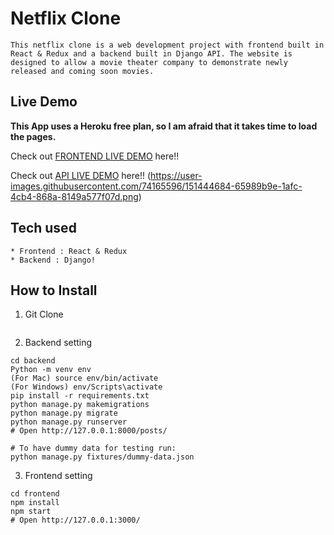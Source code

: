 # Netflix Clone

```
This netflix clone is a web development project with frontend built in React & Redux and a backend built in Django API. The website is designed to allow a movie theater company to demonstrate newly released and coming soon movies.
```

## Live Demo

**This App uses a Heroku free plan, so I am afraid that it takes time to load the pages.**

Check out [FRONTEND LIVE DEMO](https://forum-prod-frontend.herokuapp.com/) here!!

Check out [API LIVE DEMO](https://backend-michael30.herokuapp.com/) here!!
(https://user-images.githubusercontent.com/74165596/151444684-65989b9e-1afc-4cb4-868a-8149a577f07d.png)
## Tech used

```
* Frontend : React & Redux
* Backend : Django!

```

## How to Install

1. Git Clone

```
```

2. Backend setting

```
cd backend
Python -m venv env
(For Mac) source env/bin/activate
(For Windows) env/Scripts\activate
pip install -r requirements.txt
python manage.py makemigrations
python manage.py migrate
python manage.py runserver
# Open http://127.0.0.1:8000/posts/

# To have dummy data for testing run:
python manage.py fixtures/dummy-data.json
```

3. Frontend setting

```
cd frontend
npm install
npm start
# Open http://127.0.0.1:3000/
```
